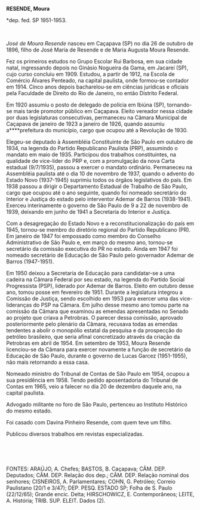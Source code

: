**RESENDE, Moura**

\*dep. fed. SP 1951-1953.

 

*José de Moura Resende* nasceu em Caçapava (SP) no dia 26 de outubro de
1896, filho de José Maria de Resende e de Maria Augusta Moura Resende.

Fez os primeiros estudos no Grupo Escolar Rui Barbosa, em sua cidade
natal, ingressando depois no Ginásio Nogueira da Gama, em Jacareí (SP),
cujo curso concluiu em 1909. Estudou, a partir de 1912, na Escola de
Comércio Álvares Penteado, na capital paulista, onde formou-se contador
em 1914. Cinco anos depois bacharelou-se em ciências jurídicas e
oficiais pela Faculdade de Direito do Rio de Janeiro, no então Distrito
Federal.

Em 1920 assumiu o posto de delegado de polícia em Ibiúna (SP),
tornando-se mais tarde promotor público em Caçapava. Eleito vereador
nessa cidade por duas legislaturas consecutivas, permaneceu na Câmara
Municipal de Caçapava de janeiro de 1923 a janeiro de 1926, quando
assumiu a****prefeitura do município, cargo que ocupou até a Revolução
de 1930.

Elegeu-se deputado à Assembléia Constituinte de São Paulo em outubro de
1934, na legenda do Partido Republicano Paulista (PRP), assumindo o
mandato em maio de 1935. Participou dos trabalhos constituintes, na
qualidade de vice-líder do PRP e, com a promulgação da nova Carta
estadual (9/7/1935), passou a exercer o mandato ordinário. Permaneceu na
Assembléia paulista até o dia 10 de novembro de 1937, quando o advento
do Estado Novo (1937-1945) suprimiu todos os órgãos legislativos do
país. Em 1938 passou a dirigir o Departamento Estadual de Trabalho de
São Paulo, cargo que ocupou até o ano seguinte, quando foi nomeado
secretário do Interior e Justiça do estado pelo interventor Ademar de
Barros (1938-1941). Exerceu interinamente o governo de São Paulo de 9 a
22 de novembro de 1939, deixando em junho de 1941 a Secretaria do
Interior e Justiça.

Com a desagregação do Estado Novo e a reconstitucionalização do país em
1945, tornou-se membro do diretório regional do Partido Republicano
(PR). Em janeiro de 1947 foi empossado como membro do Conselho
Administrativo de São Paulo e, em março do mesmo ano, tornou-se
secretário da comissão executiva do PR no estado. Ainda em 1947 foi
nomeado secretário de Educação de São Paulo pelo governador Ademar de
Barros (1947-1951).

Em 1950 deixou a Secretaria de Educação para candidatar-se a uma cadeira
na Câmara Federal por seu estado, na legenda do Partido Social
Progressista (PSP), liderado por Ademar de Barros. Eleito em outubro
desse ano, tomou posse em fevereiro de 1951. Durante a legislatura
integrou a Comissão de Justiça, sendo escolhido em 1953 para exercer uma
das vice-lideranças do PSP na Câmara. Em julho desse mesmo ano tomou
parte na comissão da Câmara que examinou as emendas apresentadas no
Senado ao projeto que criava a Petrobras. O parecer dessa comissão,
aprovado posteriormente pelo plenário da Câmara, recusava todas as
emendas tendentes a abolir o monopólio estatal da pesquisa e da
prospecção do petróleo brasileiro, que seria afinal concretizado através
da criação da Petrobras em abril de 1954. Em setembro de 1953, Moura
Resende licenciou-se da Câmara para exercer novamente a função de
secretário da Educação de São Paulo, durante o governo de Lucas Garcez
(1951-1955), não mais retornando a essa casa.

Nomeado ministro do Tribunal de Contas de São Paulo em 1954, ocupou a
sua presidência em 1958. Tendo pedido aposentadoria do Tribunal de
Contas em 1965, veio a falecer no dia 20 de dezembro daquele ano, na
capital paulista.

Advogado militante no foro de São Paulo, pertenceu ao Instituto
Histórico do mesmo estado.

Foi casado com Davina Pinheiro Resende, com quem teve um filho.

Publicou diversos trabalhos em revistas especializadas.

 

 

FONTES: ARAÚJO, A. Chefes; BASTOS, B. Caçapava; CÂM. DEP. Deputados;
CÂM. DEP. Relação dos dep.; CÂM. DEP. Relação nominal dos senhores;
CISNEIROS, A. Parlamentares; COHN, G. Petróleo; Correio Paulistano (20/1
e 3/47); DEP. PESQ. ESTADO SP; Folha de S. Paulo (22/12/65); Grande
encic. Delta; HIRSCHOWICZ, E. Contemporâneos; LEITE, A. História; TRIB.
SUP. ELEIT. Dados (2).

 
